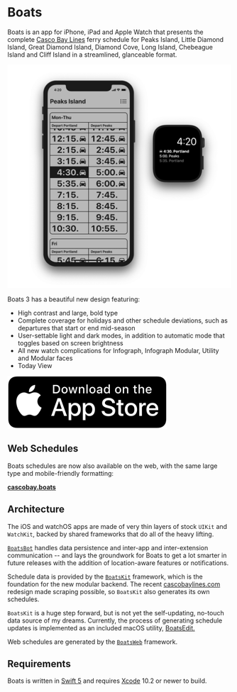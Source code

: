 # Boats

Boats is an app for iPhone, iPad and Apple Watch that presents the complete [Casco Bay Lines](https://cascobaylines.com) ferry schedule for Peaks Island, Little Diamond Island, Great Diamond Island, Diamond Cove, Long Island, Chebeague Island and Cliff Island in a streamlined, glanceable format.

![](Boats/Boats.png)

Boats 3 has a beautiful new design featuring:

* High contrast and large, bold type
* Complete coverage for holidays and other schedule deviations, such as departures that start or end mid-season
* User-settable light and dark modes, in addition to automatic mode that toggles based on screen brightness
* All new watch complications for Infograph, Infograph Modular, Utility and Modular faces
* Today View

[![Download on the App Store](Boats/App.svg)](https://itunes.apple.com/app/id1152562893)

## Web Schedules

Boats schedules are now also available on the web, with the same large type and mobile-friendly formatting:

[__cascobay.boats__](https://cascobay.boats)

## Architecture

The iOS and watchOS apps are made of very thin layers of stock `UIKit` and `WatchKit`, backed by shared frameworks that do all of the heavy lifting.

[`BoatsBot`](BoatsBot) handles data persistence and inter-app and inter-extension communication -- and lays the groundwork for Boats to get a lot smarter in future releases with the addition of location-aware features or notifications.

Schedule data is provided by the [`BoatsKit`](BoatsKit) framework, which is the foundation for the new modular backend. The recent [cascobaylines.com](https://cascobaylines.com) redesign made scraping possible, so `BoatsKit` also generates its own schedules.

`BoatsKit` is a huge step forward, but is not yet the self-updating, no-touch data source of my dreams. Currently, the process of generating schedule updates is implemented as an included macOS utility, [BoatsEdit.](BoatsEdit)

Web schedules are generated by the [`BoatsWeb`](BoatsWeb) framework.

## Requirements

Boats is written in [Swift 5](https://docs.swift.org/swift-book) and requires [Xcode](https://developer.apple.com/xcode) 10.2 or newer to build.
